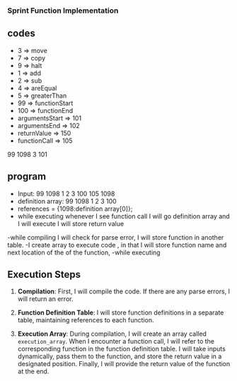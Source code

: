 ### Sprint Function Implementation

## codes
- 3 => move
- 7 => copy
- 9 => halt
- 1 => add
- 2 => sub
- 4 => areEqual
- 5 => greaterThan
- 99 => functionStart
- 100 => functionEnd
- argumentsStart => 101
- argumentsEnd => 102
- returnValue => 150
- functionCall => 105

99 1098 3 101 

## program


-  Input: 99 1098 1 2 3 100 105 1098
-  definition array: 99 1098 1 2 3 100
-  references = {1098:definition array[0]};
-  while executing whenever I see function call I will go definition array and I will execute I will store return value

-while compiling I will check for parse error, I will store function in another table.
-I create array to execute code , in that I will store function name and next location of the of the function,
-while executing  


## Execution Steps

1. **Compilation**: First, I will compile the code. If there are any parse errors, I will return an error.

2. **Function Definition Table**: I will store function definitions in a separate table, maintaining references to each function.

3. **Execution Array**: During compilation, I will create an array called `execution_array`. When I encounter a function call, I will refer to the corresponding function in the function definition table. I will take inputs dynamically, pass them to the function, and store the return value in a designated position. Finally, I will provide the return value of the function at the end.
